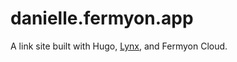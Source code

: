 # danielle.fermyon.app

A link site built with Hugo, [Lynx](https://github.com/jpanther/lynx), and
Fermyon Cloud.
